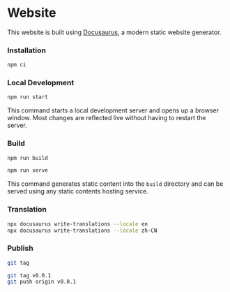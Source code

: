 # Website

This website is built using [Docusaurus](https://docusaurus.io/), a modern static website generator.

### Installation

```bash
npm ci
```

### Local Development

```bash
npm run start
```

This command starts a local development server and opens up a browser window. Most changes are reflected live without having to restart the server.

### Build

```bash
npm run build

npm run serve
```

This command generates static content into the `build` directory and can be served using any static contents hosting service.

### Translation

```bash
npx docusaurus write-translations --locale en
npx docusaurus write-translations --locale zh-CN
```

### Publish

```bash
git tag

git tag v0.0.1
git push origin v0.0.1
```